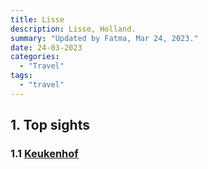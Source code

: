 ```yaml
---
title: Lisse
description: Lisse, Holland.
summary: "Updated by Fatma, Mar 24, 2023."
date: 24-03-2023
categories:
  - "Travel"
tags:
  - "travel"
---
```


## 1. Top sights

### 1.1 [Keukenhof](https://goo.gl/maps/xnpDzfdoSrJgufFj9)

